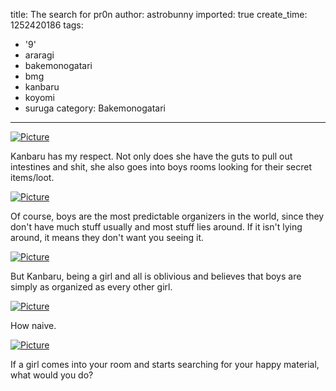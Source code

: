 title: The search for pr0n
author: astrobunny
imported: true
create_time: 1252420186
tags:
- '9'
- araragi
- bakemonogatari
- bmg
- kanbaru
- koyomi
- suruga
category: Bakemonogatari
---
 [![](wp-uploads/2009/09/wpid-gg-bakemonogatari-09-5e8b7a48-0-500x281.jpg "Picture")](/images/wp-uploads/2009/09/wpid-gg-bakemonogatari-09-5e8b7a48-0.jpg)  
  
Kanbaru has my respect. Not only does she have the guts to pull out intestines and shit, she also goes into boys rooms looking for their secret items/loot.  
<!--more-->  
 [![](wp-uploads/2009/09/wpid-gg-bakemonogatari-09-5e8b7a48-1-500x281.jpg "Picture")](/images/wp-uploads/2009/09/wpid-gg-bakemonogatari-09-5e8b7a48-1.jpg)  
  
Of course, boys are the most predictable organizers in the world, since they don't have much stuff usually and most stuff lies around. If it isn't lying around, it means they don't want you seeing it.  
  
 [![](wp-uploads/2009/09/wpid-gg-bakemonogatari-09-5e8b7a48-2-500x281.jpg "Picture")](/images/wp-uploads/2009/09/wpid-gg-bakemonogatari-09-5e8b7a48-2.jpg)  
  
But Kanbaru, being a girl and all is oblivious and believes that boys are simply as organized as every other girl.  
  
 [![](wp-uploads/2009/09/wpid-gg-bakemonogatari-09-5e8b7a48-4-500x281.jpg "Picture")](/images/wp-uploads/2009/09/wpid-gg-bakemonogatari-09-5e8b7a48-4.jpg)  
  
How naive.  
  
 [![](wp-uploads/2009/09/wpid-gg-bakemonogatari-09-5e8b7a48-5-500x281.jpg "Picture")](/images/wp-uploads/2009/09/wpid-gg-bakemonogatari-09-5e8b7a48-5.jpg)  
  
If a girl comes into your room and starts searching for your happy material, what would you do?